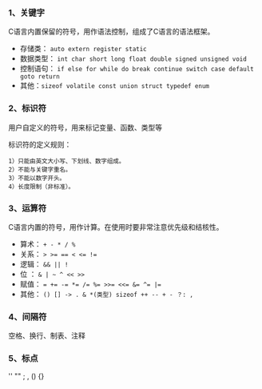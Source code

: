 ### 1、关键字
C语言内置保留的符号，用作语法控制，组成了C语言的语法框架。

- 存储类：   `auto extern register static`
- 数据类型： `int char short long float double signed unsigned void`
- 控制语句： `if else for while do break continue switch case default goto return`
- 其他：`sizeof volatile const union struct typedef enum`

### 2、标识符
用户自定义的符号，用来标记变量、函数、类型等

标识符的定义规则：
    
    1）只能由英文大小写、下划线、数字组成。
    2）不能与关键字重名。
    3）不能以数字开头。
    4）长度限制（非标准）。

### 3、运算符
C语言内置的符号，用作计算。在使用时要非常注意优先级和结核性。

- 算术： `+ - * / %`
- 关系： `> >= == < <= !=`
- 逻辑： `&& || !`
- 位  ：   `& | ~ ^ << >>`
- 赋值： `= += -= *= /= %= >>= <<= &= ^= |=`
- 其他： `() [] -> . & *(类型) sizeof ++ -- + - ？: ,`

### 4、间隔符
空格、换行、制表、注释


### 5、标点
'' "" ; , () {} 